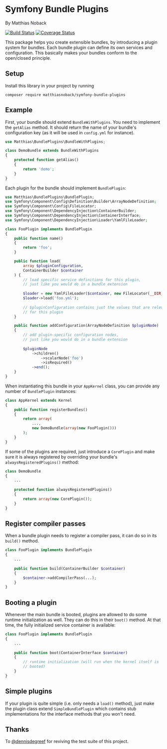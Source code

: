 # Symfony Bundle Plugins

By Matthias Noback

[![Build Status](https://travis-ci.org/matthiasnoback/symfony-bundle-plugins.svg?branch=master)](https://travis-ci.org/matthiasnoback/symfony-bundle-plugins) [![Coverage Status](https://coveralls.io/repos/matthiasnoback/symfony-bundle-plugins/badge.svg)](https://coveralls.io/r/matthiasnoback/symfony-bundle-plugins)

This package helps you create extensible bundles, by introducing a plugin 
system for bundles. Each bundle plugin can define its own services and 
configuration. This basically makes your bundles conform to the open/closed 
principle.

## Setup

Install this library in your project by running

    composer require matthiasnoback/symfony-bundle-plugins

## Example

First, your bundle should extend `BundleWithPlugins`. You need to implement 
the `getAlias` method. It should return the name of your bundle's 
configuration key (as it will be used in `config.yml` for instance).

```php
use Matthias\BundlePlugins\BundleWithPlugins;

class DemoBundle extends BundleWithPlugins
{
    protected function getAlias()
    {
        return 'demo';
    }
}
```

Each plugin for the bundle should implement `BundlePlugin`:

```php
use Matthias\BundlePlugins\BundlePlugin;
use Symfony\Component\Config\Definition\Builder\ArrayNodeDefinition;
use Symfony\Component\Config\FileLocator;
use Symfony\Component\DependencyInjection\ContainerBuilder;
use Symfony\Component\DependencyInjection\ContainerInterface;
use Symfony\Component\DependencyInjection\Loader\YamlFileLoader;

class FooPlugin implements BundlePlugin
{
    public function name()
    {
        return 'foo';
    }

    public function load(
        array $pluginConfiguration, 
        ContainerBuilder $container
    ) {
        // load specific service definitions for this plugin,
        // just like you would do in a bundle extension
        
        $loader = new YamlFileLoader($container, new FileLocator(__DIR__));
        $loader->load('foo.yml');
        
        // $pluginConfiguration contains just the values that are relevant 
        // for this plugin
    }

    public function addConfiguration(ArrayNodeDefinition $pluginNode)
    {
        // add plugin-specific configuration nodes, 
        // just like you would do in a bundle extension
    
        $pluginNode
            ->children()
                ->scalarNode('foo')
                ->isRequired()
            ->end();
    }
}
```

When instantiating this bundle in your `AppKernel` class, you can provide any 
number of `BundlePlugin` instances:

```php
class AppKernel extends Kernel
{
    public function registerBundles()
    {
        return array(
            ...,
            new DemoBundle(array(new FooPlugin()))
        );
    }
}
```
    
If some of the plugins are required, just introduce a `CorePlugin` and make 
sure it is always registered by overriding your bundle's 
`alwaysRegisteredPlugins()` method:

```php
class DemoBundle
{
    ...
    
    protected function alwaysRegisteredPlugins()
    {
        return array(new CorePlugin());
    }
}
```

## Register compiler passes

When a bundle plugin needs to register a compiler pass, it can do so in its 
`build()` method.

```php
class FooPlugin implements BundlePlugin
{
    ...
    
    public function build(ContainerBuilder $container)
    {
        $container->addCompilerPass(...);
    }
}
```

## Booting a plugin

Whenever the main bundle is booted, plugins are allowed to do some runtime 
initialization as well. They can do this in their `boot()` method. At that 
time, the fully initialized service container is available:

```php
class FooPlugin implements BundlePlugin
{
    ...
    
    public function boot(ContainerInterface $container)
    {
        // runtime initialization (will run when the kernel itself is 
        // booted)
    }
}
```
    
## Simple plugins

If your plugin is quite simple (i.e. only needs a `load()` method), just make
the plugin class extend `SimpleBundlePlugin` which contains stub 
implementations for the interface methods that you won't need.

## Thanks

To [@dennisdegreef](https://github.com/dennisdegreef) for reviving the test 
suite of this project.
